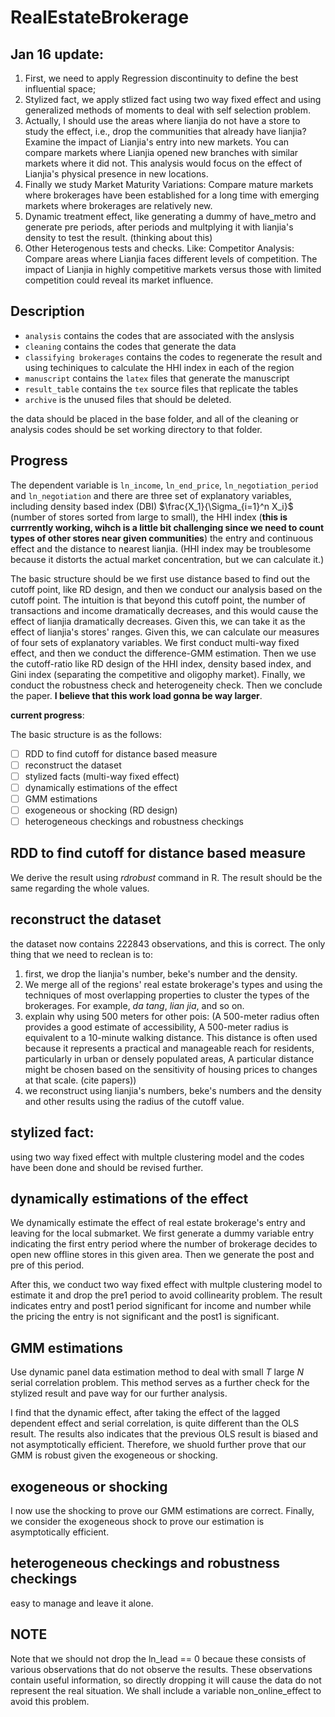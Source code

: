 # RealEstateBrokerage

## Jan 16 update:

1. First, we need to apply Regression discontinuity to define the best influential space;
2. Stylized fact, we apply stlized fact using two way fixed effect and using generalized methods of moments to deal with self selection problem.
4. Actually, I should use the areas where lianjia do not have a store to study the effect, i.e., drop the communities that already have lianjia? Examine the impact of Lianjia's entry into new markets. You can compare markets where Lianjia opened new branches with similar markets where it did not. This analysis would focus on the effect of Lianjia's physical presence in new locations.
5. Finally we study Market Maturity Variations: Compare mature markets where brokerages have been established for a long time with emerging markets where brokerages are relatively new.
6. Dynamic treatment effect, like generating a dummy of have_metro and generate pre periods, after periods and multplying it with lianjia's density to test the result. (thinking about this)
7. Other Heterogenous tests and checks. Like: Competitor Analysis: Compare areas where Lianjia faces different levels of competition. The impact of Lianjia in highly competitive markets versus those with limited competition could reveal its market influence.

## Description

* `analysis` contains the codes that are associated with the anslysis
* `cleaning` contains the codes that generate the data
* `classifying brokerages` contains the codes to regenerate the result and using techiniques to calculate the HHI index in each of the region
* `manuscript` contains the `latex` files that generate the manuscript
* `result_table` contains the `tex` source files that replicate the tables
* `archive` is the unused files that should be deleted.

the data should be placed in the base folder, and all of the cleaning or analysis codes should be set working directory to that folder.

## Progress

The dependent variable is `ln_income`, `ln_end_price`, `ln_negotiation_period` and `ln_negotiation` and there are three set of explanatory variables, including density based index (DBI) $\frac{X_1}{\Sigma_{i=1}^n X_i}$ (number of stores sorted from large to small), the HHI index (**this is currrently working, wihch is a little bit challenging since we need to count types of other stores near given communities**) the entry and continuous effect and the distance to nearest lianjia. (HHI index may be troublesome because it distorts the actual market concentration, but we can calculate it.)

The basic structure should be we first use distance based to find out the cutoff point, like RD design, and then we conduct our analysis based on the cutoff point. The intuition is that beyond this cutoff point, the number of transactions and income dramatically decreases, and this would cause the effect of lianjia dramatically decreases. Given this, we can take it as the effect of lianjia's stores' ranges. Given this, we can calculate our measures of four sets of explanatory variables. We first conduct multi-way fixed effect, and then we conduct the difference-GMM estimation. Then we use the cutoff-ratio like RD design of the HHI index, density based index, and Gini index (separating the competitive and oligophy market). Finally, we conduct the robustness check and heterogeneity check. Then we conclude the paper. **I believe that this work load gonna be way larger**.

**current progress**:

The basic structure is as the follows:

- [ ] RDD to find cutoff for distance based measure
- [ ] reconstruct the dataset
- [ ] stylized facts (multi-way fixed effect)
- [ ] dynamically estimations of the effect
- [ ] GMM estimations
- [ ] exogeneous or shocking (RD design)
- [ ] heterogeneous checkings and robustness checkings

## RDD to find cutoff for distance based measure

We derive the result using *rdrobust* command in R. The result should be the same regarding the whole values.

## reconstruct the dataset

the dataset now contains 222843 observations, and this is correct. The only thing that we need to reclean is to:

1. first, we drop the lianjia's number, beke's number and the density.
2. We merge all of the regions' real estate brokerage's types and using the techniques of most overlapping properties to cluster the types of the brokerages. For example, *da tang*, *lian jia*, and so on.
3. explain why using 500 meters for other pois: (A 500-meter radius often provides a good estimate of accessibility, A 500-meter radius is equivalent to a 10-minute walking distance. This distance is often used because it represents a practical and manageable reach for residents, particularly in urban or densely populated areas, A particular distance might be chosen based on the sensitivity of housing prices to changes at that scale. (cite papers))
4. we reconstruct using lianjia's numbers, beke's numbers and the density and other results using the radius of the cutoff value.

## stylized fact:

using two way fixed effect with multple clustering model and the codes have been done and should be revised further.

## dynamically estimations of the effect

We dynamically estimate the effect of real estate brokerage's entry and leaving for the local submarket. We first generate a dummy variable entry indicating the first entry period where the number of brokerage decides to open new offline stores in this given area. Then we generate the post and pre of this period.

After this, we conduct two way fixed effect with multple clustering model to estimate it and drop the pre1 period to avoid collinearity problem. The result indicates entry and post1 period significant for income and number while the pricing the entry is not significant and the post1 is significant.

## GMM estimations

Use dynamic panel data estimation method to deal with small $T$ large $N$ serial correlation problem. This method serves as a further check for the stylized result and pave way for our further analysis.

I find that the dynamic effect, after taking the effect of the lagged dependent effect and serial correlation, is quite different than the OLS result. The results also indicates that the previous OLS result is biased and not asymptotically efficient. Therefore, we shuold further prove that our GMM is robust given the exogeneous or shocking.

## exogeneous or shocking

I now use the shocking to prove our GMM estimations are correct. Finally, we consider the exogeneous shock to prove our estimation is asymptotically efficient. 

## heterogeneous checkings and robustness checkings

easy to manage and leave it alone.

## NOTE

Note that we should not drop the ln_lead == 0 becaue these consists of various observations that do not observe the results. These observations contain useful information, so directly dropping it will cause the data do not represent the real situation. We shall include a variable non_online_effect to avoid this problem.
